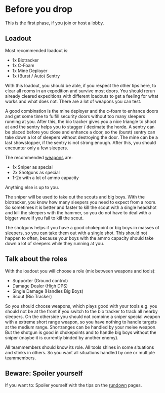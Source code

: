 # Before you drop

This is the first phase, if you join or host a lobby.

## Loadout

Most recommended loadout is:

- 1x Biotracker
- 1x C-Foam
- 1x Mine Deployer
- 1x (Burst / Auto) Sentry

With this loadout, you should be able, if you respect the other tips here, to clear all rooms in an expedition and survive most doors.
You should rerun already cleared expeditions with different loadouts to get a feeling for what works and what does not. There are a lot of weapons you can test. 

A good combination is the mine deployer and the c-foam to enhance doors and get some time to fulfill security doors without too many sleepers running at you. After this, the bio tracker gives you a nice triangle to shoot at and the sentry helps you to stagger / decimate the horde. A sentry can be placed before you close and enhance a door, so the (burst) sentry can take down a lot of sleepers without destroying the door. The mine can be a last showstopper, if the sentry is not strong enough. After this, you should encounter only a few sleepers. 

The recommended [weapons](https://gtfo.fandom.com/wiki/Weapons) are:

- 1x Sniper as special
- 2x Shotguns as special
- 1-2x with a lot of ammo capacity

Anything else is up to you.

The sniper will be used to take out the scouts and big boys. With the biotracker, you know how many sleepers you need to expect from a room. So sometimes it is better and faster to kill the scout with a single headshot and kill the sleepers with the hammer, so you do not have to deal with a bigger wave if you fail to kill the scout.

The shotguns helps if you have a good chokepoint or big boys in masses of sleepers, so you can take them out with a single shot. This should not happen to often, because your boys with the ammo capacity should take down a lot of sleepers while they running at you.

## Talk about the roles

With the loadout you will choose a role (mix between weapons and tools):

- Supporter (Ground control)
- Damage Dealer (High DPS)
- Single Damage (Handles Big Boys)
- Scout (Bio Tracker)

So you should choose weapons, which plays good with your tools e.g. you should not be at the front if you switch to the bio tracker to track all nearby sleepers. On the otherside you should not combine a sniper special weapon with a extreme short range weapon, so you have nothing to handle targets at the medium range. Shortranges can be handled by your melee weapon. But the shotgun is good in chokepoints and to handle big boys without the sniper (maybe it is currently binded by another enemy).

All teammembers should know its role. All tools shines in some situations and stinks in others. So you want all situations handled by one or multiple teammembers.

## Beware: Spoiler yourself

If you want to: Spoiler yourself with the tips on the [rundown](rundowns/index.html) pages.
